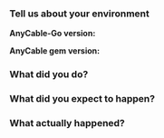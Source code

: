 <!--
  This template is for bug reports. If you are reporting a bug, please continue on.
  If you are here for another reason, please, go to discussions: https://github.com/anycable/anycable/discussions
-->

### Tell us about your environment

**AnyCable-Go version:**

**AnyCable gem version:**

### What did you do?

### What did you expect to happen?

### What actually happened?

<!--
  Please, provide verbose logs for both anycable-go and RPC server (`anycable-go --debug` and `ANYCABLE_DEBUG=1 bin/anycable` respectively)
-->
